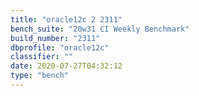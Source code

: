 ```yaml
---
title: "oracle12c 2 2311"
bench_suite: "20w31 CI Weekly Benchmark"
build_number: "2311"
dbprofile: "oracle12c"
classifier: ""
date: 2020-07-27T04:32:12
type: "bench"
---
```


